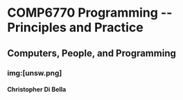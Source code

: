 # COMP6770 Programming -- Principles and Practice
## Computers, People, and Programming
### img:[unsw.png]
#### Christopher Di Bella
